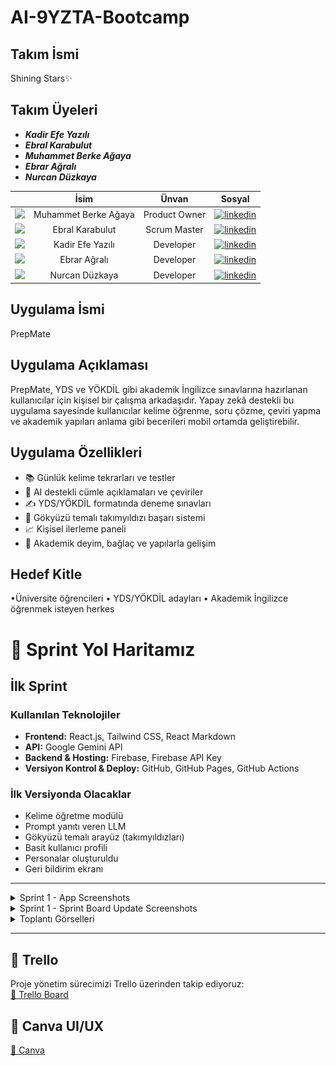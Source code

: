 # AI-9YZTA-Bootcamp

## Takım İsmi
Shining Stars✨
## Takım Üyeleri
- ***Kadir Efe Yazılı*** 
- ***Ebral Karabulut*** 
- ***Muhammet Berke Ağaya***
- ***Ebrar Ağralı*** 
- ***Nurcan Düzkaya***

|                                                    | İsim                  | Ünvan          | Sosyal                                           |
|:-------------------------------------------------:|:---------------------:|:--------------:|:------------------------------------------------:|
| <img src="https://avatars.githubusercontent.com/u/163898105?v=4" width="150"/>  | Muhammet Berke Ağaya  | Product Owner  | [![linkedin](https://github.com/user-attachments/assets/3baa645a-33bc-4786-8327-cb0f92356f0a)](https://www.linkedin.com/in/muhammet-berke-a%C4%9Faya/)  |
| <img src="https://avatars.githubusercontent.com/u/208370395?v=4" width="150"/>  | Ebral Karabulut       | Scrum Master   | [![linkedin](https://github.com/user-attachments/assets/3baa645a-33bc-4786-8327-cb0f92356f0a)](https://www.linkedin.com/in/ebral-karabulut/)    |
| <img src="https://avatars.githubusercontent.com/u/152311530?v=4" width="150"/>  | Kadir Efe Yazılı      | Developer      | [![linkedin](https://github.com/user-attachments/assets/3baa645a-33bc-4786-8327-cb0f92356f0a)](https://www.linkedin.com/in/kadirefeyazili/) |
| <img src="https://avatars.githubusercontent.com/u/157977459?v=4" width="150"/>  | Ebrar Ağralı          | Developer      | [![linkedin](https://github.com/user-attachments/assets/3baa645a-33bc-4786-8327-cb0f92356f0a)](https://www.linkedin.com/in/ebrara%C4%9Fral%C4%B1/)    |
| <img src="https://avatars.githubusercontent.com/u/147709490?v=4" width="150"/>  | Nurcan Düzkaya        | Developer      | [![linkedin](https://github.com/user-attachments/assets/3baa645a-33bc-4786-8327-cb0f92356f0a)](https://tr.linkedin.com/in/nurcan-d%C3%BCzkaya)    |



## Uygulama İsmi
PrepMate


## Uygulama Açıklaması
PrepMate, YDS ve YÖKDİL gibi akademik İngilizce sınavlarına hazırlanan kullanıcılar için kişisel bir çalışma arkadaşıdır. Yapay zekâ destekli bu uygulama sayesinde kullanıcılar kelime öğrenme, soru çözme, çeviri yapma ve akademik yapıları anlama gibi becerileri mobil ortamda geliştirebilir.

## Uygulama Özellikleri

- 📚 Günlük kelime tekrarları ve testler
- 🤖 AI destekli cümle açıklamaları ve çeviriler
- ✍️ YDS/YÖKDİL formatında deneme sınavları
- 🌌 Gökyüzü temalı takımyıldızı başarı sistemi
- 📈 Kişisel ilerleme paneli
- 🧩 Akademik deyim, bağlaç ve yapılarla gelişim

## Hedef Kitle
 •Üniversite öğrencileri
	•	YDS/YÖKDİL adayları
	•	Akademik İngilizce öğrenmek isteyen herkes

# 👥 Sprint Yol Haritamız

## İlk Sprint

### Kullanılan Teknolojiler
- **Frontend:** React.js, Tailwind CSS, React Markdown
- **API:** Google Gemini API
- **Backend & Hosting:** Firebase, Firebase API Key
- **Versiyon Kontrol & Deploy:** GitHub, GitHub Pages, GitHub Actions

### İlk Versiyonda Olacaklar
- Kelime öğretme modülü
- Prompt yanıtı veren LLM
- Gökyüzü temalı arayüz (takımyıldızları)
- Basit kullanıcı profili
- Personalar oluşturuldu
- Geri bildirim ekranı

---

<details>
  <summary>Sprint 1 - App Screenshots</summary>
  
  ![Uygulama Görüntüsü](./assets/UygulamaGörüntüsü.png)

</details>

<details>
  <summary>Sprint 1 - Sprint Board Update Screenshots</summary>
  
  ![Sprint Yol Haritası](./assets/SprintListesi.jpg)

</details>

<details>
  <summary>Toplantı Görselleri</summary>
  
  ![Toplantı Görseli](assets/ToplantıGörselleri.jpg)  
  ![Meet 1](assets/meet1.jpeg)  
  ![Meet 2](assets/meet2.jpeg)  
  ![Meet 3](assets/meet3.jpeg)  
  ![Meet 4](assets/meet4.jpeg)  

</details>



---

## 📌 Trello

Proje yönetim sürecimizi Trello üzerinden takip ediyoruz:  
[🔗 Trello Board](https://trello.com/b/8fP9S0KF/bootcamp)

## 📃 Canva UI/UX 

[🔗 Canva](https://www.canva.com/design/DAGr9V-hQBg/k5EpeSP5GUWiXgXTwk_Thw/edit)
